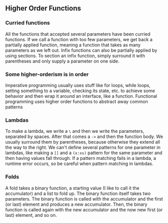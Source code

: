 ## Higher Order Functions
### Curried functions
All the functions that accepted several parameters have been curried functions. If we call a function with too few parameters, we get back a partially applied function, meaning a function that takes as many parameters as we left out. Infix functions can also be partially applied by using sections. To section an infix function, simply surround it with parentheses and only supply a parameter on one side. 

### Some higher-orderism is in order
Imperative programming usually uses stuff like for loops, while loops, setting something to a variable, checking its state, etc. to achieve some behavior and then wrap it around an interface, like a function. Functional programming uses higher order functions to abstract away common patterns

### Lambdas
To make a lambda, we write a `\` and then we write the parameters, separated by spaces. After that comes a `->` and then the function body. We usually surround them by parentheses, because otherwise they extend all the way to the right. We can't define several patterns for one parameter in lambdas, like making a `[]` and a `(x:xs)` pattern for the same parameter and then having values fall through. If a pattern matching fails in a lambda, a runtime error occurs, so be careful when pattern matching in lambdas.

### Folds
A fold takes a binary function, a starting value (I like to call it the accumulator) and a list to fold up. The binary function itself takes two parameters. The binary function is called with the accumulator and the first (or last) element and produces a new accumulator. Then, the binary function is called again with the new accumulator and the now new first (or last) element, and so on. 